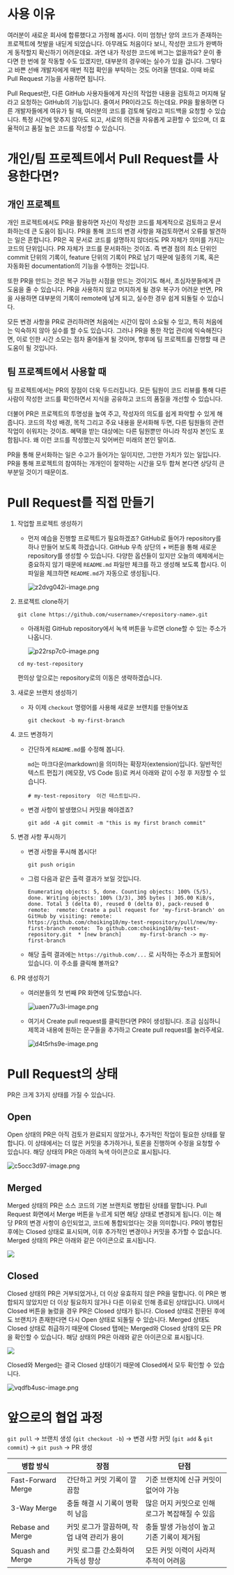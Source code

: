 # 사용 이유
여러분이 새로운 회사에 합류했다고 가정해 봅시다. 이미 엄청난 양의 코드가 존재하는 프로젝트에 첫발을 내딛게 되었습니다. 아무래도 처음이다 보니, 작성한 코드가 완벽하게 동작할지 확신하기 어려운데요. 과연 내가 작성한 코드에 버그는 없을까요? 운이 좋다면 한 번에 잘 작동할 수도 있겠지만, 대부분의 경우에는 실수가 있을 겁니다. 그렇다고 바쁜 선배 개발자에게 매번 직접 확인을 부탁하는 것도 어려울 텐데요. 이때 바로 Pull Request 기능을 사용하면 됩니다.

Pull Request란, 다른 GitHub 사용자들에게 자신의 작업한 내용을 검토하고 머지해 달라고 요청하는 GitHub의 기능입니다. 줄여서 PR이라고도 하는데요. PR을 활용하면 다른 개발자들에게 여유가 될 때, 여러분의 코드를 검토해 달라고 피드백을 요청할 수 있습니다. 특정 시간에 맞추지 않아도 되고, 서로의 의견을 자유롭게 교환할 수 있으며, 더 효율적이고 품질 높은 코드를 작성할 수 있습니다.

# 개인/팀 프로젝트에서 Pull Request를 사용한다면?

## 개인 프로젝트

개인 프로젝트에서도 PR을 활용하면 자신이 작성한 코드를 체계적으로 검토하고 문서화하는데 큰 도움이 됩니다. PR을 통해 코드의 변경 사항을 재검토하면서 오류를 발견하는 일은 흔합니다. PR은 꼭 문서로 코드를 설명하지 않더라도 PR 자체가 의미를 가지는 코드의 단위입니다. PR 자체가 코드를 문서화하는 것이죠. 즉 변경 점의 최소 단위인 commit 단위의 기록이, feature 단위의 기록이 PR로 남기 때문에 일종의 기록, 혹은 자동화된 documentation의 기능을 수행하는 것입니다.

또한 PR을 만드는 것은 복구 가능한 시점을 만드는 것이기도 해서, 초심자분들에게 큰 도움을 줄 수 있습니다. PR을 사용하지 않고 머지하게 될 경우 복구가 어려운 반면, PR을 사용하면 대부분의 기록이 remote에 남게 되고, 실수한 경우 쉽게 되돌릴 수 있습니다.

모든 변경 사항을 PR로 관리하려면 처음에는 시간이 많이 소요될 수 있고, 특히 처음에는 익숙하지 않아 실수를 할 수도 있습니다. 그러나 PR을 통한 작업 관리에 익숙해진다면, 이로 인한 시간 소모는 점차 줄어들게 될 것이며, 향후에 팀 프로젝트를 진행할 때 큰 도움이 될 것입니다.

## 팀 프로젝트에서 사용할 때

팀 프로젝트에서는 PR의 장점이 더욱 두드러집니다. 모든 팀원이 코드 리뷰를 통해 다른 사람이 작성한 코드를 확인하면서 지식을 공유하고 코드의 품질을 개선할 수 있습니다.

더불어 PR은 프로젝트의 투명성을 높여 주고, 작성자의 의도를 쉽게 파악할 수 있게 해 줍니다. 코드의 작성 배경, 목적 그리고 주요 내용을 문서화해 두면, 다른 팀원들의 관련 작업이 쉬워지는 것이죠. 혜택을 받는 대상에는 다른 팀원뿐만 아니라 작성자 본인도 포함됩니다. 왜 이런 코드를 작성했는지 잊어버린 미래의 본인 말이죠.

PR을 통해 문서화하는 일은 수고가 들어가는 일이지만, 그만한 가치가 있는 일입니다. PR을 통해 프로젝트의 참여하는 개개인이 절약하는 시간을 모두 합쳐 본다면 상당히 큰 부분일 것이기 때문이죠.

# Pull Request를 직접 만들기
1. 작업할 프로젝트 생성하기
    
    - 먼저 예습을 진행할 프로젝트가 필요하겠죠? GitHub로 들어가 repository를 하나 만들어 보도록 하겠습니다. GitHub 우측 상단의 + 버튼을 통해 새로운 repository를 생성할 수 있습니다. 다양한 옵션들이 있지만 오늘의 예제에서는 중요하지 않기 때문에 `README.md` 파일만 체크를 하고 생성해 보도록 합시다. 이 파일을 체크하면 `README.md`가 자동으로 생성됩니다.
        
        ![z2dvg042i-image.png](https://bakey-api.codeit.kr/api/files/resource?root=static&seqId=6646&version=&directory=z2dvg042i-image.png&name=z2dvg042i-image.png)
        
2. 프로젝트 clone하기
    
    `git clone https://github.com/<username>/<repository-name>.git`
    
    - 아래처럼 GitHub repository에서 녹색 버튼을 누르면 clone할 수 있는 주소가 나옵니다.
        
        ![p22rsp7c0-image.png](https://bakey-api.codeit.kr/api/files/resource?root=static&seqId=6646&version=&directory=p22rsp7c0-image.png&name=p22rsp7c0-image.png)
        
    
    `cd my-test-repository`
    
    편의상 앞으로는 repository로의 이동은 생략하겠습니다.
    
3. 새로운 브랜치 생성하기
    
    - 자 이제 `checkout` 명령어를 사용해 새로운 브랜치를 만들어보죠
        
        `git checkout -b my-first-branch`
        
4. 코드 변경하기
    
    - 간단하게 `README.md`를 수정해 봅니다.
        
        `md`는 마크다운(markdown)을 의미하는 확장자(extension)입니다. 일반적인 텍스트 편집기 (메모장, VS Code 등)로 켜서 아래와 같이 수정 후 저장할 수 있습니다.
        
        `# my-test-repository  이건 테스트입니다.`
        
    - 변경 사항이 발생했으니 커밋을 해야겠죠?
        
        `git add -A git commit -m "this is my first branch commit"`
        
5. 변경 사항 푸시하기
    
    - 변경 사항을 푸시해 봅시다!
        
        `git push origin`
        
    - 그럼 다음과 같은 출력 결과가 보일 것입니다.
        
        `Enumerating objects: 5, done. Counting objects: 100% (5/5), done. Writing objects: 100% (3/3), 305 bytes | 305.00 KiB/s, done. Total 3 (delta 0), reused 0 (delta 0), pack-reused 0 remote:  remote: Create a pull request for 'my-first-branch' on GitHub by visiting: remote:      https://github.com/choiking10/my-test-repository/pull/new/my-first-branch remote:  To github.com:choiking10/my-test-repository.git  * [new branch]      my-first-branch -> my-first-branch`
        
    - 해당 출력 결과에는 `https://github.com/...` 로 시작하는 주소가 포함되어 있습니다. 이 주소를 클릭해 볼까요?
        
6. PR 생성하기
    - 여러분들의 첫 번째 PR 화면에 당도했습니다.
        
        ![uaen77u3l-image.png](https://bakey-api.codeit.kr/api/files/resource?root=static&seqId=6646&version=&directory=uaen77u3l-image.png&name=uaen77u3l-image.png)
        
    - 여기서 Create pull request를 클릭한다면 PR이 생성됩니다. 조금 심심하니 제목과 내용에 원하는 문구들을 추가하고 Create pull request를 눌러주세요.
        
        ![d4t5rhs9e-image.png](https://bakey-api.codeit.kr/api/files/resource?root=static&seqId=6646&version=&directory=d4t5rhs9e-image.png&name=d4t5rhs9e-image.png)

# Pull Request의 상태
PR은 크게 3가지 상태를 가질 수 있습니다.
## **Open**

Open 상태의 PR은 아직 검토가 완료되지 않았거나, 추가적인 작업이 필요한 상태를 말합니다. 이 상태에서는 더 많은 커밋을 추가하거나, 토론을 진행하며 수정을 요청할 수 있습니다. 해당 상태의 PR은 아래의 녹색 아이콘으로 표시됩니다.

![c5occ3d97-image.png](https://bakey-api.codeit.kr/api/files/resource?root=static&seqId=6646&version=&directory=c5occ3d97-image.png&name=c5occ3d97-image.png)

## **Merged**

Merged 상태의 PR은 소스 코드의 기본 브랜치로 병합된 상태를 말합니다. Pull Request 화면에서 Merge 버튼을 누르게 되면 해당 상태로 변경되게 됩니다. 이는 해당 PR의 변경 사항이 승인되었고, 코드에 통합되었다는 것을 의미합니다. PR이 병합된 후에는 Closed 상태로 표시되며, 이후 추가적인 변경이나 커밋을 추가할 수 없습니다. Merged 상태의 PR은 아래와 같은 아이콘으로 표시됩니다.

![](https://bakey-api.codeit.kr/api/files/resource?root=static&seqId=6646&version=&directory=bjpj4g2lh-image.png&name=bjpj4g2lh-image.png)

## **Closed**

Closed 상태의 PR은 거부되었거나, 더 이상 유효하지 않은 PR을 말합니다. 이 PR은 병합되지 않았지만 더 이상 필요하지 않거나 다른 이유로 인해 종료된 상태입니다. UI에서 Closed 버튼을 눌렀을 경우 PR은 Closed 상태가 됩니다. Closed 상태로 전환된 후에도 브랜치가 존재한다면 다시 Open 상태로 되돌릴 수 있습니다. Merged 상태도 Closed 상태로 취급하기 때문에 Closed 탭에는 Merged와 Closed 상태의 모든 PR을 확인할 수 있습니다. 해당 상태의 PR은 아래와 같은 아이콘으로 표시됩니다.

![](https://bakey-api.codeit.kr/api/files/resource?root=static&seqId=6646&version=&directory=wuxrpwzjx-image.png&name=wuxrpwzjx-image.png)

Closed와 Merged는 결국 Closed 상태이기 때문에 Closed에서 모두 확인할 수 있습니다.

![vqdfb4usc-image.png](https://bakey-api.codeit.kr/api/files/resource?root=static&seqId=6646&version=&directory=vqdfb4usc-image.png&name=vqdfb4usc-image.png)
# 앞으로의 협업 과정
`git pull` → 브랜치 생성 (`git checkout -b`) → 변경 사항 커밋 (`git add` & `git commit`) → `git push` → PR 생성

| **병합 방식**          | **장점**                    | **단점**                      |
| ------------------ | ------------------------- | --------------------------- |
| Fast-Forward Merge | 간단하고 커밋 기록이 깔끔함           | 기준 브랜치에 신규 커밋이 없어야 가능       |
| 3-Way Merge        | 충돌 해결 시 기록이 명확히 남음        | 많은 머지 커밋으로 인해 로그가 복잡해질 수 있음 |
| Rebase and Merge   | 커밋 로그가 깔끔하며, 작업 내역 관리가 용이 | 충돌 발생 가능성이 높고 기존 기록이 제거됨    |
| Squash and Merge   | 커밋 로그를 간소화하여 가독성 향상       | 모든 커밋 이력이 사라져 추적이 어려움       |